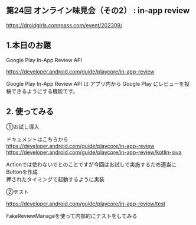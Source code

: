 ## 第24回 オンライン味見会（その2） : in-app review
https://droidgirls.connpass.com/event/202309/

## 1.本日のお題

Google Play In-App Review API 

https://developer.android.com/guide/playcore/in-app-review

Google Play In-App Review API は アプリ内から Google Play にレビューを投稿できるようにする機能です。



## 2. 使ってみる

①お試し導入

ドキュメントはこちらから  
https://developer.android.com/guide/playcore/in-app-review  
https://developer.android.com/guide/playcore/in-app-review/kotlin-java

Actionでは使わないでとのことですが今回はお試しで実施するため適当にButtonを作成  
押されたタイミングで起動するように実装

②テスト

https://developer.android.com/guide/playcore/in-app-review/test

FakeReviewManageを使って内部的にテストをしてみる
